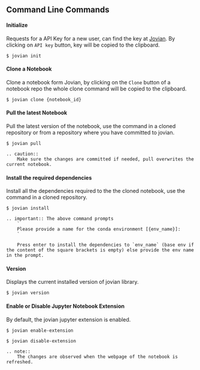 ## Command Line Commands

#### Initialize

Requests for a API Key for a new user, can find the key at [Jovian](https://jnv.io). By clicking on `API key` button, key will be copied to the clipboard.

```
$ jovian init
```

#### Clone a Notebook

Clone a notebook form Jovian, by clicking on the `Clone` button of a notebook repo the whole clone command will be copied to the clipboard.

```
$ jovian clone {notebook_id}
```

#### Pull the latest Notebook

Pull the latest version of the notebook, use the command in a cloned repository or from a repository where you have committed to jovian.

```
$ jovian pull
```

```eval_rst
.. caution::
    Make sure the changes are committed if needed, pull overwrites the current notebook.
```

#### Install the required dependencies

Install all the dependencies required to the the cloned notebook, use the command in a cloned repository.

```
$ jovian install
```

```eval_rst
.. important:: The above command prompts
    `
    Please provide a name for the conda environment [{env_name}]:
    `

    Press enter to install the dependencies to `env_name` (base env if the content of the square brackets is empty) else provide the env name in the prompt.
```

#### Version

Displays the current installed version of jovian library.

```
$ jovian version
```

#### Enable or Disable Jupyter Notebook Extension

By default, the jovian jupyter extension is enabled.

```
$ jovian enable-extension
```

```
$ jovian disable-extension
```

```eval_rst
.. note::
    The changes are observed when the webpage of the notebook is refreshed.
```
